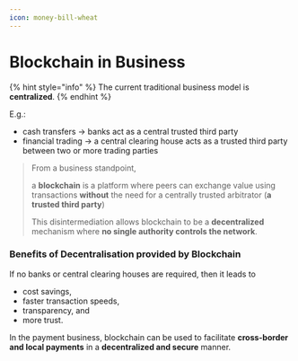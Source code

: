 ```yaml
---
icon: money-bill-wheat
---
```


# Blockchain in Business

{% hint style="info" %}
The current traditional business model is **centralized**.&#x20;
{% endhint %}

E.g.:&#x20;

* cash transfers -> banks act as a central trusted third party&#x20;
* financial trading -> a central clearing house acts as a trusted third party between two or more trading parties



> From a business standpoint,&#x20;
>
> a **blockchain** is a platform where peers can exchange value using transactions **without** the need for a centrally trusted arbitrator (**a trusted third party**)
>
>
>
> This disintermediation allows blockchain to be a **decentralized** mechanism where **no single authority controls the network**.&#x20;



### Benefits of Decentralisation provided by Blockchain

If no banks or central clearing houses are required, then it  leads to&#x20;

* cost savings,&#x20;
* faster transaction speeds,&#x20;
* transparency, and&#x20;
* more trust.&#x20;



In the payment business, blockchain can be used to facilitate **cross-border and local payments** in a **decentralized and secure** manner.&#x20;

